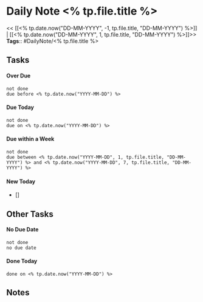 # Daily Note <% tp.file.title %>

<< [[<% tp.date.now("DD-MM-YYYY", -1, tp.file.title, "DD-MM-YYYY") %>]] | [[<% tp.date.now("DD-MM-YYYY", 1, tp.file.title, "DD-MM-YYYY") %>]]>>
**Tags**:: #DailyNote/<% tp.file.title %>

## Tasks

#### Over Due
```tasks
not done
due before <% tp.date.now("YYYY-MM-DD") %>
```

#### Due Today
```tasks
not done
due on <% tp.date.now("YYYY-MM-DD") %>
```

#### Due within a Week
```tasks
not done
due between <% tp.date.now("YYYY-MM-DD", 1, tp.file.title, "DD-MM-YYYY") %> and <% tp.date.now("YYYY-MM-DD", 7, tp.file.title, "DD-MM-YYYY") %>
```

#### New Today
- []

## Other Tasks

#### No Due Date
```tasks
not done
no due date
```

#### Done Today
```tasks
done on <% tp.date.now("YYYY-MM-DD") %>
```

## Notes
